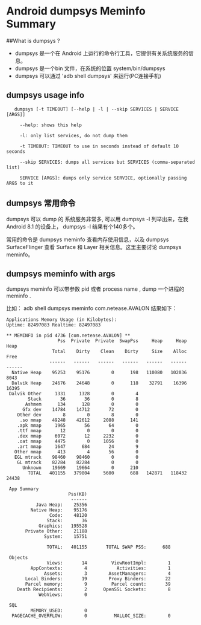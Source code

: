 
# Android dumpsys Meminfo Summary 

##What is dumpsys ?

- dumpsys 是一个在 Android 上运行的命令行工具，它提供有关系统服务的信息。
- dumpsys 是一个bin 文件，在系统的位置 system/bin/dumpsys
- dumpsys 可以通过 'adb  shell dumpsys' 来运行(PC连接手机)

## dumpsys usage info
>> 
       dumpsys [-t TIMEOUT] [--help | -l | --skip SERVICES | SERVICE [ARGS]]
       
         --help: shows this help
         
         -l: only list services, do not dump them
         
         -t TIMEOUT: TIMEOUT to use in seconds instead of default 10 seconds
         
         --skip SERVICES: dumps all services but SERVICES (comma-separated list)
         
         SERVICE [ARGS]: dumps only service SERVICE, optionally passing ARGS to it

## dumpsys 常用命令 

dumpsys 可以 dump 的 系统服务非常多, 可以用 dumpsys -l 列举出来，在我Android 8.1 的设备上， dumpsys -l 结果有个140多个。

常用的命令是 dumpsys meminfo 查看内存使用信息，以及 dumpsys SurfaceFlinger 查看 Surface 和 Layer 相关信息。这里主要讨论 dumpsys meminfo。 


## dumpsys meminfo with args 

dumpsys meminfo 可以带参数 pid 或者 process name , dump 一个进程的 meminfo .

比如： adb shell dumpsys meminfo com.netease.AVALON  结果如下： 

>>

    Applications Memory Usage (in Kilobytes):
    Uptime: 82497083 Realtime: 82497083
    
    ** MEMINFO in pid 4736 [com.netease.AVALON] **
                       Pss  Private  Private  SwapPss     Heap     Heap     Heap
                     Total    Dirty    Clean    Dirty     Size    Alloc     Free
                    ------   ------   ------   ------   ------   ------   ------
      Native Heap    95253    95176        0      198   110080   102036     8043
      Dalvik Heap    24676    24648        0      118    32791    16396    16395
     Dalvik Other     1331     1328        0        4
            Stack       36       36        0        8
           Ashmem      134      128        0        0
          Gfx dev    14784    14712       72        0
        Other dev        8        0        8        0
         .so mmap    49248    42612     2088      141
        .apk mmap     1965       56       64        0
        .ttf mmap       12        0        0        0
        .dex mmap     6072       12     2232        0
        .oat mmap     4475        0     1056        0
        .art mmap     1647      684       24        9
       Other mmap      413        4       56        0
       EGL mtrack    98460    98460        0        0
        GL mtrack    82284    82284        0        0
          Unknown    19669    19664        0      210
            TOTAL   401155   379804     5600      688   142871   118432    24438
    
     App Summary
                           Pss(KB)
                            ------
               Java Heap:    25356
             Native Heap:    95176
                    Code:    48120
                   Stack:       36
                Graphics:   195528
           Private Other:    21188
                  System:    15751
    
                   TOTAL:   401155       TOTAL SWAP PSS:      688
    
     Objects
                   Views:       14         ViewRootImpl:        1
             AppContexts:        4           Activities:        1
                  Assets:        3        AssetManagers:        4
           Local Binders:       19        Proxy Binders:       22
           Parcel memory:        9         Parcel count:       39
        Death Recipients:        2      OpenSSL Sockets:        8
                WebViews:        0
    
     SQL
             MEMORY_USED:        0
      PAGECACHE_OVERFLOW:        0          MALLOC_SIZE:        0








